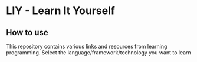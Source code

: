 # LIY - Learn It Yourself

## How to use

This repository contains various links and resources from learning programming. Select the language/framework/technology you want to learn
